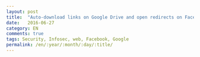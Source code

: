 ```yaml
---
layout: post
title:  "Auto-download links on Google Drive and open redirects on Facebook"
date:   2016-06-27
category: EN
comments: true
tags: Security, Infosec, web, Facebook, Google
permalink: /en/:year/:month/:day/:title/
---
```

